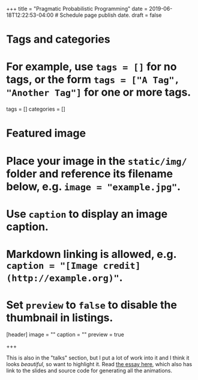 +++
title = "Pragmatic Probabilistic Programming"
date = 2019-06-18T12:22:53-04:00  # Schedule page publish date.
draft = false

# Tags and categories
# For example, use `tags = []` for no tags, or the form `tags = ["A Tag", "Another Tag"]` for one or more tags.
tags = []
categories = []

# Featured image
# Place your image in the `static/img/` folder and reference its filename below, e.g. `image = "example.jpg"`.
# Use `caption` to display an image caption.
#   Markdown linking is allowed, e.g. `caption = "[Image credit](http://example.org)"`.
# Set `preview` to `false` to disable the thumbnail in listings.
[header]
image = ""
caption = ""
preview = true

+++

This is also in the "talks" section, but I put a lot of work into it and I think it looks _beautiful_, so want to highlight it.  Read [the essay here](https://colcarroll.github.io/hmc_tuning_talk/), which also has link to the slides and source code for generating all the animations.
